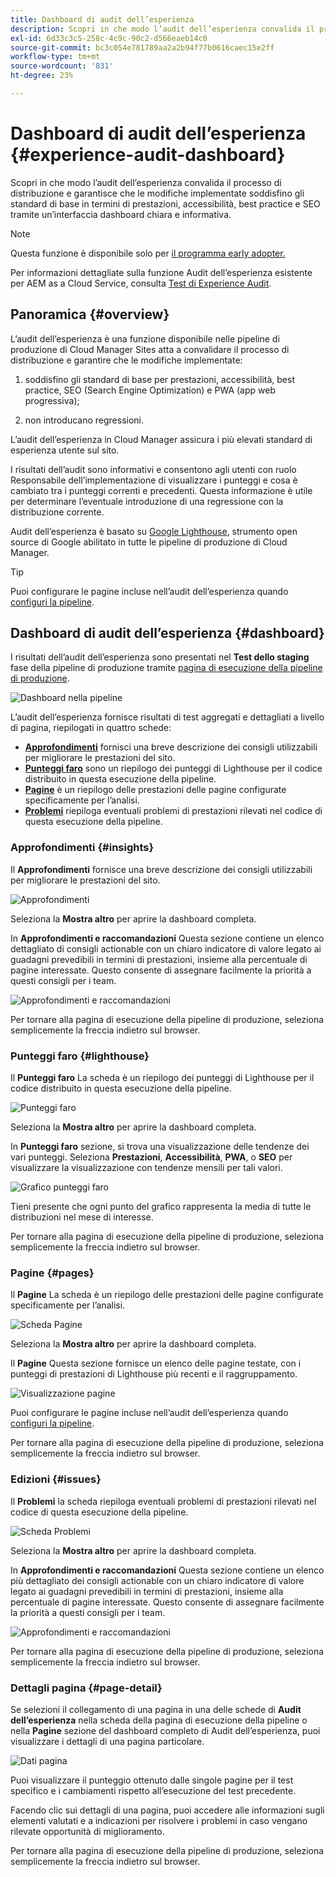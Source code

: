 ```yaml
---
title: Dashboard di audit dell’esperienza
description: Scopri in che modo l’audit dell’esperienza convalida il processo di distribuzione e garantisce che le modifiche implementate soddisfino gli standard di base in termini di prestazioni, accessibilità, best practice e SEO tramite un’interfaccia dashboard chiara e informativa.
exl-id: 6d33c3c5-258c-4c9c-90c2-d566eaeb14c0
source-git-commit: bc3c054e781789aa2a2b94f77b0616caec15e2ff
workflow-type: tm+mt
source-wordcount: '831'
ht-degree: 23%

---
```


# Dashboard di audit dell’esperienza {#experience-audit-dashboard}


Scopri in che modo l’audit dell’esperienza convalida il processo di distribuzione e garantisce che le modifiche implementate soddisfino gli standard di base in termini di prestazioni, accessibilità, best practice e SEO tramite un’interfaccia dashboard chiara e informativa.

>[!NOTE]
>
>Questa funzione è disponibile solo per [il programma early adopter.](/help/implementing/cloud-manager/release-notes/current.md#early-adoption)
>
>Per informazioni dettagliate sulla funzione Audit dell’esperienza esistente per AEM as a Cloud Service, consulta [Test di Experience Audit](/help/implementing/cloud-manager/experience-audit-testing.md).

## Panoramica {#overview}

L’audit dell’esperienza è una funzione disponibile nelle pipeline di produzione di Cloud Manager Sites atta a convalidare il processo di distribuzione e garantire che le modifiche implementate:

1. soddisfino gli standard di base per prestazioni, accessibilità, best practice, SEO (Search Engine Optimization) e PWA (app web progressiva);

1. non introducano regressioni.

L’audit dell’esperienza in Cloud Manager assicura i più elevati standard di esperienza utente sul sito.

I risultati dell’audit sono informativi e consentono agli utenti con ruolo Responsabile dell’implementazione di visualizzare i punteggi e cosa è cambiato tra i punteggi correnti e precedenti. Questa informazione è utile per determinare l’eventuale introduzione di una regressione con la distribuzione corrente.

Audit dell’esperienza è basato su [Google Lighthouse](https://developer.chrome.com/docs/lighthouse/overview/), strumento open source di Google abilitato in tutte le pipeline di produzione di Cloud Manager.

>[!TIP]
>
>Puoi configurare le pagine incluse nell’audit dell’esperienza quando [configuri la pipeline](/help/implementing/cloud-manager/configuring-pipelines/configuring-production-pipelines.md#full-stack-code).

## Dashboard di audit dell’esperienza {#dashboard}

I risultati dell’audit dell’esperienza sono presentati nel **Test dello staging** fase della pipeline di produzione tramite [pagina di esecuzione della pipeline di produzione](/help/implementing/cloud-manager/deploy-code.md).

![Dashboard nella pipeline](assets/dashboard.png)

L’audit dell’esperienza fornisce risultati di test aggregati e dettagliati a livello di pagina, riepilogati in quattro schede:

* **[Approfondimenti](#insights)** fornisci una breve descrizione dei consigli utilizzabili per migliorare le prestazioni del sito.
* **[Punteggi faro](#lighthouse)** sono un riepilogo dei punteggi di Lighthouse per il codice distribuito in questa esecuzione della pipeline.
* **[Pagine](#pages)** è un riepilogo delle prestazioni delle pagine configurate specificamente per l’analisi.
* **[Problemi](#issues)** riepiloga eventuali problemi di prestazioni rilevati nel codice di questa esecuzione della pipeline.

### Approfondimenti {#insights}

Il **Approfondimenti** fornisce una breve descrizione dei consigli utilizzabili per migliorare le prestazioni del sito.

![Approfondimenti](assets/insights.png)

Seleziona la **Mostra altro** per aprire la dashboard completa.

In **Approfondimenti e raccomandazioni** Questa sezione contiene un elenco dettagliato di consigli actionable con un chiaro indicatore di valore legato ai guadagni prevedibili in termini di prestazioni, insieme alla percentuale di pagine interessate. Questo consente di assegnare facilmente la priorità a questi consigli per i team.

![Approfondimenti e raccomandazioni](assets/insights-recommendations.png)

Per tornare alla pagina di esecuzione della pipeline di produzione, seleziona semplicemente la freccia indietro sul browser.

### Punteggi faro {#lighthouse}

Il **Punteggi faro** La scheda è un riepilogo dei punteggi di Lighthouse per il codice distribuito in questa esecuzione della pipeline.

![Punteggi faro](assets/lighthouse.png)

Seleziona la **Mostra altro** per aprire la dashboard completa.

In **Punteggi faro** sezione, si trova una visualizzazione delle tendenze dei vari punteggi. Seleziona **Prestazioni**, **Accessibilità**, **PWA**, o **SEO** per visualizzare la visualizzazione con tendenze mensili per tali valori.

![Grafico punteggi faro](assets/lighthouse-scores.png)

Tieni presente che ogni punto del grafico rappresenta la media di tutte le distribuzioni nel mese di interesse.

Per tornare alla pagina di esecuzione della pipeline di produzione, seleziona semplicemente la freccia indietro sul browser.

### Pagine {#pages}

Il **Pagine** La scheda è un riepilogo delle prestazioni delle pagine configurate specificamente per l’analisi.

![Scheda Pagine](assets/pages.png)

Seleziona la **Mostra altro** per aprire la dashboard completa.

Il **Pagine** Questa sezione fornisce un elenco delle pagine testate, con i punteggi di prestazioni di Lighthouse più recenti e il raggruppamento.

![Visualizzazione pagine](assets/pages-view.png)

Puoi configurare le pagine incluse nell’audit dell’esperienza quando [configuri la pipeline](/help/implementing/cloud-manager/configuring-pipelines/configuring-production-pipelines.md#full-stack-code).

Per tornare alla pagina di esecuzione della pipeline di produzione, seleziona semplicemente la freccia indietro sul browser.

### Edizioni {#issues}

Il **Problemi** la scheda riepiloga eventuali problemi di prestazioni rilevati nel codice di questa esecuzione della pipeline.

![Scheda Problemi](assets/issues.png)

Seleziona la **Mostra altro** per aprire la dashboard completa.

In **Approfondimenti e raccomandazioni** Questa sezione contiene un elenco più dettagliato dei consigli actionable con un chiaro indicatore di valore legato ai guadagni prevedibili in termini di prestazioni, insieme alla percentuale di pagine interessate. Questo consente di assegnare facilmente la priorità a questi consigli per i team.

![Approfondimenti e raccomandazioni](assets/insights-recommendations.png)

Per tornare alla pagina di esecuzione della pipeline di produzione, seleziona semplicemente la freccia indietro sul browser.

### Dettagli pagina {#page-detail}

Se selezioni il collegamento di una pagina in una delle schede di **Audit dell’esperienza** nella scheda della pagina di esecuzione della pipeline o nella **Pagine** sezione del dashboard completo di Audit dell’esperienza, puoi visualizzare i dettagli di una pagina particolare.

![Dati pagina](assets/page-data.png)

Puoi visualizzare il punteggio ottenuto dalle singole pagine per il test specifico e i cambiamenti rispetto all’esecuzione del test precedente.

Facendo clic sui dettagli di una pagina, puoi accedere alle informazioni sugli elementi valutati e a indicazioni per risolvere i problemi in caso vengano rilevate opportunità di miglioramento.

Per tornare alla pagina di esecuzione della pipeline di produzione, seleziona semplicemente la freccia indietro sul browser.
